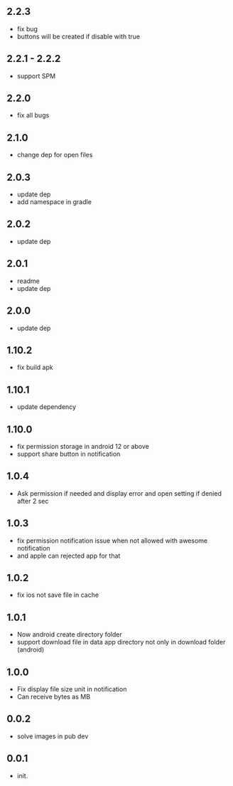 ## 2.2.3

- fix bug
- buttons will be created if disable with true

## 2.2.1 -  2.2.2

- support SPM

## 2.2.0

- fix all bugs

## 2.1.0

- change dep for open files

## 2.0.3

- update dep
- add namespace in gradle

## 2.0.2

- update dep

## 2.0.1

- readme
- update dep

## 2.0.0

- update dep

## 1.10.2

- fix build apk

## 1.10.1

- update dependency

## 1.10.0

- fix permission storage in android 12 or above
- support share button in notification

## 1.0.4

- Ask permission if needed and display error and  open setting if denied after 2 sec

## 1.0.3

- fix permission notification issue when not allowed with awesome notification
- and apple can rejected app for that

## 1.0.2

- fix ios not save file in cache

## 1.0.1

- Now android create directory folder
- support download file in data app directory not only in download folder (android)

## 1.0.0

- Fix display file size unit in notification
- Can receive bytes as MB

## 0.0.2

- solve images in pub dev

## 0.0.1

- init.
  